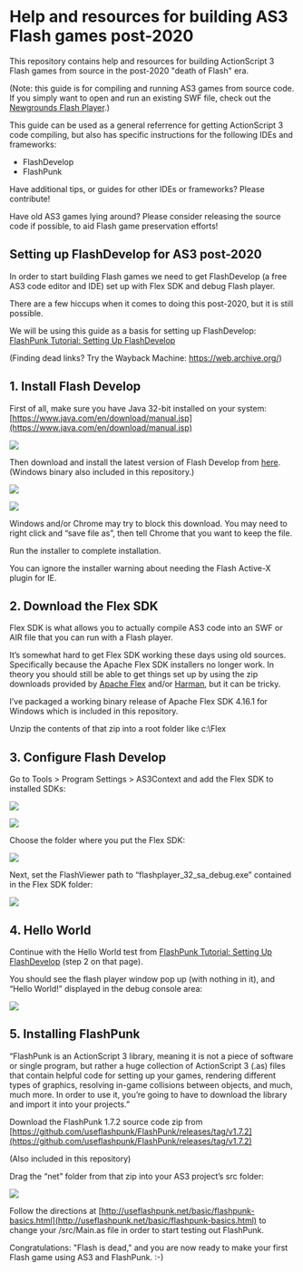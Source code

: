 # Help and resources for building AS3 Flash games post-2020

This repository contains help and resources for building ActionScript 3 Flash games from source in the post-2020 "death of Flash" era.

(Note: this guide is for compiling and running AS3 games from source code. If you simply want to open and run an existing SWF file, check out the [Newgrounds Flash Player](https://www.newgrounds.com/flash/player).)

This guide can be used as a general referrence for getting ActionScript 3 code compiling, but also has specific instructions for the following IDEs and frameworks:
- FlashDevelop
- FlashPunk

Have additional tips, or guides for other IDEs or frameworks? Please contribute!

Have old AS3 games lying around? Please consider releasing the source code if possible, to aid Flash game preservation efforts!

## Setting up FlashDevelop for AS3 post-2020

In order to start building Flash games we need to get FlashDevelop (a free AS3 code editor and IDE) set up with Flex SDK and debug Flash player. 

There are a few hiccups when it comes to doing this post-2020, but it is still possible.

We will be using this guide as a basis for setting up FlashDevelop: [FlashPunk Tutorial: Setting Up FlashDevelop](http://useflashpunk.net/getting-started/setting-up-flashdevelop.html)

(Finding dead links? Try the Wayback Machine: https://web.archive.org/)


## 1. Install Flash Develop

First of all, make sure you have Java 32-bit installed on your system: [https://www.java.com/en/download/manual.jsp](https://www.java.com/en/download/manual.jsp)

![](https://i.imgur.com/z1gbRx6.png)

Then download and install the latest version of Flash Develop from [here](https://www.flashdevelop.org/). (Windows binary also included in this repository.)

![](https://i.imgur.com/8giRPzW.png)

![](https://i.imgur.com/gCS2u3I.png)

Windows and/or Chrome may try to block this download. You may need to right click and “save file as”, then tell Chrome that you want to keep the file. 


Run the installer to complete installation.

You can ignore the installer warning about needing the Flash Active-X plugin for IE. 


## 2. Download the Flex SDK

Flex SDK is what allows you to actually compile AS3 code into an SWF or AIR file that you can run with a Flash player.

It’s somewhat hard to get Flex SDK working these days using old sources. Specifically because the Apache Flex SDK installers no longer work. In theory you should still be able to get things set up by using the zip downloads provided by [Apache Flex](http://flex.apache.org/download-binaries.html) and/or [Harman](https://airsdk.harman.com/download), but it can be tricky.

I’ve packaged a working binary release of Apache Flex SDK 4.16.1 for Windows which is included in this repository.

Unzip the contents of that zip into a root folder like c:\Flex


## 3. Configure Flash Develop

Go to Tools > Program Settings > AS3Context and add the Flex SDK to installed SDKs:

![](https://i.imgur.com/VJaBqUt.png)

![](https://i.imgur.com/em40xL5.png)

Choose the folder where you put the Flex SDK:

![](https://i.imgur.com/8ynwxts.png)

Next, set the FlashViewer path to “flashplayer_32_sa_debug.exe” contained in the Flex SDK folder:

![](https://i.imgur.com/3RfhvHB.png)


## 4. Hello World

Continue with the Hello World test from [FlashPunk Tutorial: Setting Up FlashDevelop](http://useflashpunk.net/getting-started/setting-up-flashdevelop.html#hello-world) (step 2 on that page).

You should see the flash player window pop up (with nothing in it), and “Hello World!” displayed in the debug console area:

![](https://i.imgur.com/IxGNN8U.png)

## 5. Installing FlashPunk

“FlashPunk is an ActionScript 3 library, meaning it is not a piece of software or single program, but rather a huge collection of ActionScript 3 (.as) files that contain helpful code for setting up your games, rendering different types of graphics, resolving in-game collisions between objects, and much, much more. In order to use it, you’re going to have to download the library and import it into your projects.”

Download the FlashPunk 1.7.2 source code zip from [https://github.com/useflashpunk/FlashPunk/releases/tag/v1.7.2](https://github.com/useflashpunk/FlashPunk/releases/tag/v1.7.2)

(Also included in this repository)

Drag the “net” folder from that zip into your AS3 project’s src folder:

![](https://i.imgur.com/PHjxslM.png)


Follow the directions at [http://useflashpunk.net/basic/flashpunk-basics.html](http://useflashpunk.net/basic/flashpunk-basics.html) to change your /src/Main.as file in order to start testing out FlashPunk.

Congratulations: "Flash is dead," and you are now ready to make your first Flash game using AS3 and FlashPunk. :-)
